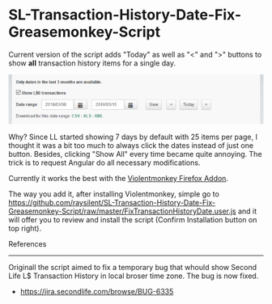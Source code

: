 SL-Transaction-History-Date-Fix-Greasemonkey-Script
===================================================

Current version of the script adds "Today" as well as "<" and ">" buttons to show **all** transaction history items for a single day.

![How it works](https://github.com/raysilent/SL-Transaction-History-Date-Fix-Greasemonkey-Script/raw/master/img/HowItWorks.gif)

Why? Since LL started showing 7 days by default with 25 items per page, I thought it was a bit too much to always click the dates instead of just one button. Besides, clicking "Show All" every time became quite annoying. The trick is to request Angular do all necessary modifications. 

Currently it works the best with the [Violentmonkey Firefox Addon](https://addons.mozilla.org/en-US/firefox/addon/violentmonkey/).

The way you add it, after installing Violentmonkey, simple go to https://github.com/raysilent/SL-Transaction-History-Date-Fix-Greasemonkey-Script/raw/master/FixTransactionHistoryDate.user.js and it will offer you to review and install the script (Confirm Installation button on top right).

References
__________

Originall the script aimed to fix a temporary bug that whould show Second Life L$ Transaction History in local broser time zone. The bug is now fixed.

* https://jira.secondlife.com/browse/BUG-6335
